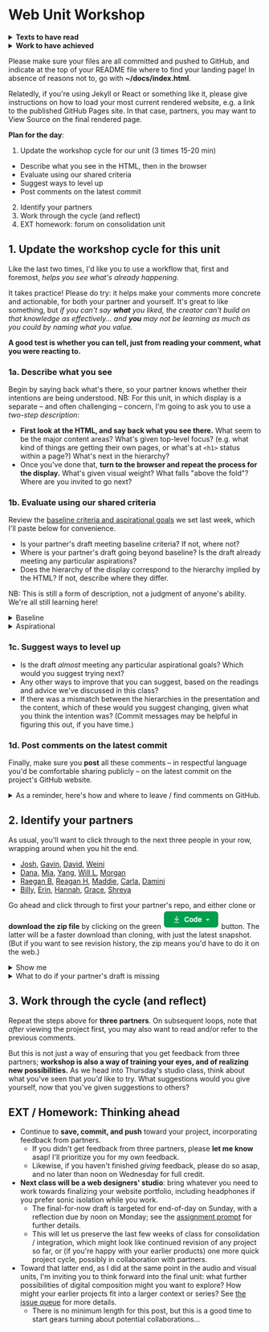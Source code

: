 
# Web Unit Workshop

<section class="prereqs">
    <details><summary><strong>Texts to have read</strong></summary>
        <ul>
            <li>Any remaining tutorials from the <a href="../schedule">scheduled assignments</a></li>
            <li>Any tutorials or documentation you find on your own to help you achieve your design vision</li>
        </ul>
    </details>
    <details><summary><strong>Work to have achieved</strong></summary>
        <ul>
            <li>a solid attempt at a complete website portfolio, ideally meeting <a href="https://github.com/benmiller314/webs{{site.course.slugterm}}?tab=readme-ov-file#generative-constraints">baseline criteria</a>. Rough edges are still welcome.</li>
        </ul>
    </details>
</section>

<div class="alert alert-success">
    <p>Please make sure your files are all committed and pushed to GitHub, and indicate at the top of your README file where to find your landing page! In absence of reasons not to, go with <strong>~/docs/index.html</strong>.</p>
</div>
<!-- <div class="alert alert-info"> -->

<p>Relatedly, if you're using Jekyll or React or something like it, please give instructions on how to load your most current rendered website, e.g. a link to the published GitHub Pages site. In that case, partners, you may want to View Source on the final rendered page.</p>

<!-- </div> -->

**Plan for the day**:

1. Update the workshop cycle for our unit (3 times 15-20 min)
  - Describe what you see in the HTML, then in the browser
  - Evaluate using our shared criteria
  - Suggest ways to level up
  - Post comments on the latest commit
2. Identify your partners
3. Work through the cycle (and reflect)
4. EXT homework: forum on consolidation unit

## 1. Update the workshop cycle for this unit

Like the last two times, I'd like you to use a workflow that, first and foremost, *helps you see what's already happening.*  

It takes practice! Please do try: it helps make your comments more concrete and actionable, for both your partner and yourself. It's great to like something, but _if you can't say **what** you liked, the creator can't build on that knowledge as effectively... and **you** may not be learning as much as you could by naming what you value._

**A good test is whether you can tell, just from reading your comment, what you were reacting to.**

<!-- <div class="alert alert-warning">Note for async workshop: You may want to time yourself. In class we wouldn't have more than 15-20 minutes for each of three partners.
</div> -->

### 1a. Describe what you see
Begin by saying back what's there, so your partner knows whether their intentions are being understood. NB: For this unit, in which display is a separate – and often challenging – concern, I'm going to ask you to use a <em>two-step description</em>:

* **First look at the HTML, and say back what you see there.** What seem to be the major content areas? What's given top-level focus? (e.g. what kind of things are getting their own pages, or what's at `<h1>` status within a page?) What's next in the hierarchy?
* Once you've done that, **turn to the browser and repeat the process for the display.** What's given visual weight? What falls "above the fold"? Where are you invited to go next?

### 1b. Evaluate using our shared criteria

Review the [baseline criteria and aspirational goals](http://bit.ly/cdm{{site.course.slugterm}}-notes) we set last week, which I'll paste below for convenience.

* Is your partner's draft meeting baseline criteria? If not, where not?
* Where is your partner's draft going beyond baseline? Is the draft already meeting any particular aspirations?
* Does the hierarchy of the display correspond to the hierarchy implied by the HTML? If not, describe where they differ.

NB: This is still a form of description, not a judgment of anyone's ability. We're all still learning here!

<details><summary>Baseline</summary>
For a minimum grade of B, all projects for this unit must…
<ul><li>Use arrangement, size, color, visual rhythm, and/or contrast to focus viewers' attention.</li>
<li>Include at least 3 navigable html locations (separate pages or distinct scrolling locations on the same page)</li>
<li>Include a sitewide CSS stylesheet (i.e. an organized visual theme)</li>
<li>Link internally from all pages (no dead ends)</li>
<li>Include at least one legally useable image, <em>with alt text</em></li>
<li>Credit all assets correctly on the site itself (or link to credits in the repo), including Title, Author, Source, and License</li>
<li>Successfully load all elements in a web browser, at least locally (i.e. file paths should work on any computer)</li>
<li>Use meaningful commit messages that say what’s changing (or even why)</li>
</ul>
</details>

<details><summary>Aspirational</summary>
<p>To target (but not guarantee) a grade above a B, the best projects for this unit may do some (but probably not all!) of the following:</p>
<em>Dynamism</em>
<ul>
    <li>Use responsive design (e.g. <code>@media</code> queries, <code>flex-wrap</code>, <code>auto-fill</code>, etc) to dynamically resize elements based on viewport width</li>
    <li>Animate HTML elements via CSS or JavaScript (e.g. image carousel, <code>@keyframes</code>, <code>:hover</code> / <code>:focus</code> events, etc)</li>
    <li>Swap in/out content via JavaScript (e.g. on-click events / functions)</li>
    <li>Use JavaScript file to help construct the web page (e.g. dynamically load images from a folder)</li>
</ul>

<em>Coding</em>
<ul>
    <li><a href="https://validator.w3.org/">Validate</a> your HTML</li>
    <li>Use Flexbox or Grid layouts</li>
    <li>Use classes shared across multiple elements to minimze repetition in your CSS</li>
    <li>Use <a href="https://benmiller314.github.io/cdm2022spring/resources#web-frameworks:~:text=a%20tool%20for%20incorporating%20templates%20and%20variables">Jekyll</a> to minimize repetition in your HTML through templates and variables</li>
    <li>Use CSS preprocessors (e.g. SASS, LESS) or <a href="https://css-tricks.com/a-complete-guide-to-custom-properties/">custom properties</a> to minimize repetition in your stylesheets</li>
    <li>Add comments, whitespace, and other formatting to code to make it more readable</li>
</ul>

<em>Audience Engagement</em>
<ul>
    <li>Use non-default fonts, drawing on visual unit knowledge</li>
    <li>Use best practices for accessible design (see <a href="https://www.w3.org/TR/UNDERSTANDING-WCAG20/intro.html#introduction-fourprincs-head">W3's Four Principles</a> and the <a href="http://wave.webaim.org/">WAVE web accessibility evaluation tool</a>)<ul><li>These include, but are not limited to, using semantic HTML elements like <code>&lt;section&gt;</code> and <code>&lt;nav&gt;</code> instead of <code>&lt;div&gt;</code></li></ul></li>
    <li>Use breadcrumbs or other cues (e.g. sticky / static nav) to help readers locate themselves within the site, no matter where they begin</li>
    <li>Optimize image filetypes, resolutions, and file sizes for faster loading</li>
    <li>Load site publicly over the internet (e.g. with GitHub Pages)</li>

</ul>

<em>Reflection</em> (not due yet!)
<ul>
    <li>Make a clear argument in your reflection as to why you met enough of the aspirational criteria to be stretching the abilities you came in with: e.g. clarify what skills you came in with, and what was new</li>
    <li>Justify the website's structure for its intended purpose / audience</li>
    <li>(For all of the above, clarify your compositional choices and goals (e.g. design hierarchy)</li>
    <li>Discuss what you would do if you had more time, and why you didn't have time now</li>
</ul>
</details>

### 1c. Suggest ways to level up

* Is the draft _almost_ meeting any particular aspirational goals? Which would you suggest trying next?
* Any other ways to improve that you can suggest, based on the readings and advice we've discussed in this class?
* If there was a mismatch between the hierarchies in the presentation and the content, which of these would you suggest changing, given what you think the intention was? (Commit messages may be helpful in figuring this out, if you have time.)

### 1d. Post comments on the latest commit
Finally, make sure you **post** all these comments – in respectful language you'd be comfortable sharing publicly – on the latest commit on the project's GitHub website.

<details><summary>As a reminder, here's how and where to leave / find comments on GitHub.</summary>

<p>Just...
    <ol>
        <li>click through to the history of commits (the clock button);</li>
        <li>click on the _commit hash_, the set of random-seeming numbers and letters almost at the end of the top row (i.e., for the most recent commit); and</li>
        <li>scroll to the bottom of the _diff view_ that appears. You'll see a comment box there: <figure role="figure"><img src="../assets/img/github--comment-on-commit.gif" alt="screencast of the three steps just described" title="GIF made with LICEcap: https://www.cockos.com/licecap/" /></figure></li>
    </ol>
</p>
</details>

## 2. Identify your partners
As usual, you'll want to click through to the next three people in your row, wrapping around when you hit the end.

<!-- group bullets go here -->
* <a href='https://github.com/JoshKrym/webs2025spring'>Josh</a>, <a href='https://github.com/gavin-abramowitz/webs2025spring'>Gavin</a>, <a href='https://github.com/davidaltman920/webs2025spring'>David</a>, <a href='https://github.com/wex59/webs2025spring'>Weini</a>
* <a href='https://github.com/DAB367/webs2025spring'>Dana</a>, <a href='https://github.com/mschnelk/webs2025spring'>Mia</a>, <a href='https://github.com/2004Moonlove/webs2025spring'>Yang</a>, <a href='https://github.com/wills-projects/webs2025spring'>Will L</a>, <a href='https://github.com/morganfilar/webs2025spring'>Morgan</a>
* <a href='https://github.com/raeganbest/webs2025spring'>Raegan B</a>, <a href='https://github.com/reagan-h6/webs2025spring'>Reagan H</a>, <a href='https://github.com/mconley25/webs2025spring'>Maddie</a>, <a href='https://github.com/Cferzoco/webs2025spring'>Carla</a>, <a href='https://github.com/daminidwivedi/webs2025spring'>Damini</a>
* <a href='https://github.com/WLD10/webs2025spring'>Billy</a>, <a href='https://github.com/erinkelly25/webs2025spring'>Erin</a>, <a href='https://github.com/hanbos09/webs2025spring'>Hannah</a>, <a href='https://github.com/longworthgrace23/webs2025spring'>Grace</a>, <a href='https://github.com/src141/webs2025spring'>Shreya</a>


Go ahead and click through to first your partner's repo, and either clone or **download the zip file** by clicking on the green <img class="d-inline-block" src="../assets/img/github-code-btn.png" alt="code" /> button. The latter will be a faster download than cloning, with just the latest snapshot. (But if you want to see revision history, the zip means you'd have to do it on the web.)

<details><summary>Show me</summary>
<figure role="figure"><img src="../assets/img/github--clone-code-zip.png" alt="Code button to clone repo; also includes the URL to use with the command line." /></figure>
</details>

<details class="alert alert-warning"><summary>What to do if your partner's draft is missing</summary>
    <ul>
        <li>If one of your partners hasn't turned in a draft, first check with them to see if they need help getting their files onto GitHub.</li>
        <li>If they're not yet ready to post, skip to the next person in your row.</li>
        <li>If by skipping you've wrapped all the way around, BUT you've left at least one comment, you can reclaim the rest of the time for studio.</li>
        <li>If you've wrapped all the way around and still don't have even a single a draft to respond to, jump down to the next row so you can give at least one comment today. It's to your benefit, too! Look for someone who's absent, and write one of the reviews they were assigned.</li>
    </ul>
</details>

## 3. Work through the cycle (and reflect)
Repeat the steps above for **three partners**. On subsequent loops, note that *after* viewing the project first, you may also want to read and/or refer to the previous comments.

But this is not just a way of ensuring that you get feedback from three partners; **workshop is also a way of training your eyes, and of realizing new possibilities.** As we head into Thursday's studio class, think about what you've seen that _you'd_ like to try. What suggestions would you give yourself, now that you've given suggestions to others?

<!--
<div class="alert alert-warning">
I said above that even late peer reviews are due ideally by Thursday morning; even if that's not possible, please be sure to have them completed no later than Thursday at 12:45pm, so your partners have them for in-class studio.
</div> -->

## EXT / Homework: Thinking ahead
* Continue to **save, commit, and push** toward your project, incorporating feedback from partners.
    - If you didn't get feedback from three partners, please **let me know** asap! I'll prioritize you for my own feedback.
    - Likewise, if you haven't finished _giving_ feedback, please do so asap, and no later than noon on Wednesday for full credit.
* **Next class will be a web designers' studio**: bring whatever you need to work towards finalizing your website portfolio, including headphones if you prefer sonic isolation while you work.
    - The final-for-now draft is targeted for end-of-day on Sunday, with a reflection due by noon on Monday; see the [assignment prompt](https://github.com/benmiller314/webs{{site.course.slugterm}}#deadlines-and-products) for further details.
    - This will let us preserve the last few weeks of class for consolidation / integration, which might look like continued revision of any project so far, or (if you're happy with your earlier products) one more quick project cycle, possibly in collaboration with partners.
* Toward that latter end, as I did at the same point in the audio and visual units, I'm inviting you to think forward into the final unit: what further possibilities of digital composition might you want to explore? How might your earlier projects fit into a larger context or series? See <a href="{{site.github.issues_url}}">the issue queue</a> for more details.
    * There is no minimum length for this post, but this is a good time to start gears turning about potential collaborations...
